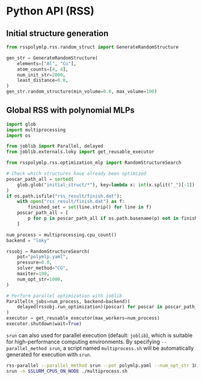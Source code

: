 # Python API (RSS)

## Initial structure generation
```python
from rsspolymlp.rss.random_struct import GenerateRandomStructure

gen_str = GenerateRandomStructure(
    elements=["Al", "Cu"],
    atom_counts=[4, 4],
    num_init_str=2000,
    least_distance=0.0,
)
gen_str.random_structure(min_volume=0.0, max_volume=100)
```


## Global RSS with polynomial MLPs
```python
import glob
import multiprocessing
import os

from joblib import Parallel, delayed
from joblib.externals.loky import get_reusable_executor

from rsspolymlp.rss.optimization_mlp import RandomStructureSearch

# Check which structures have already been optimized
poscar_path_all = sorted(
    glob.glob("initial_struct/*"), key=lambda x: int(x.split("_")[-1])
)
if os.path.isfile("rss_result/finish.dat"):
    with open("rss_result/finish.dat") as f:
        finished_set = set(line.strip() for line in f)
    poscar_path_all = [
        p for p in poscar_path_all if os.path.basename(p) not in finished_set
    ]

num_process = multiprocessing.cpu_count()
backend = "loky"

rssobj = RandomStructureSearch(
    pot="polymlp.yaml",
    pressure=0.0,
    solver_method="CG",
    maxiter=100,
    num_opt_str=1000,
)

# Perform parallel optimization with joblib
Parallel(n_jobs=num_process, backend=backend)(
    delayed(rssobj.run_optimization)(poscar) for poscar in poscar_path_all
)
executor = get_reusable_executor(max_workers=num_process)
executor.shutdown(wait=True)
```

`srun` can also used for parallel execution (default: `joblib`), which is suitable for high-performance computing environments. 
By specifying `--parallel_method srun`, a script named `multiprocess.sh` will be automatically generated for execution with `srun`. 

```bash
rss-parallel --parallel_method srun --pot polymlp.yaml --num_opt_str 1000
srun -n $SLURM_CPUS_ON_NODE ./multiprocess.sh
```
